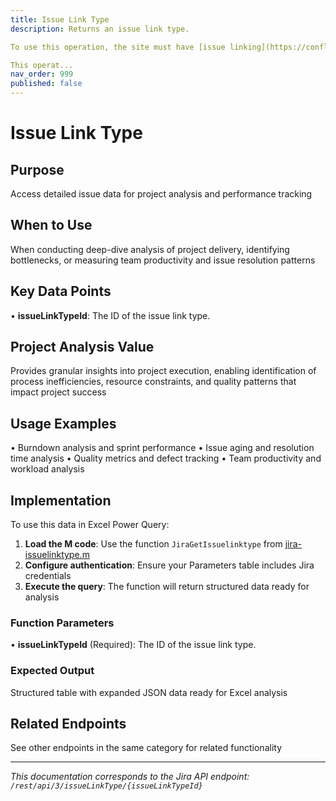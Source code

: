 ```yaml
---
title: Issue Link Type
description: Returns an issue link type.

To use this operation, the site must have [issue linking](https://confluence.atlassian.com/x/yoXKM) enabled.

This operat...
nav_order: 999
published: false
---
```


# Issue Link Type

## Purpose
Access detailed issue data for project analysis and performance tracking

## When to Use
When conducting deep-dive analysis of project delivery, identifying bottlenecks, or measuring team productivity and issue resolution patterns

## Key Data Points
• **issueLinkTypeId**: The ID of the issue link type.

## Project Analysis Value
Provides granular insights into project execution, enabling identification of process inefficiencies, resource constraints, and quality patterns that impact project success

## Usage Examples
• Burndown analysis and sprint performance
• Issue aging and resolution time analysis
• Quality metrics and defect tracking
• Team productivity and workload analysis

## Implementation
To use this data in Excel Power Query:

1. **Load the M code**: Use the function `JiraGetIssuelinktype` from [jira-issuelinktype.m](../assets/jira-issuelinktype.m)
2. **Configure authentication**: Ensure your Parameters table includes Jira credentials
3. **Execute the query**: The function will return structured data ready for analysis

### Function Parameters
• **issueLinkTypeId** (Required): The ID of the issue link type.

### Expected Output
Structured table with expanded JSON data ready for Excel analysis

## Related Endpoints
See other endpoints in the same category for related functionality

---
*This documentation corresponds to the Jira API endpoint: `/rest/api/3/issueLinkType/{issueLinkTypeId}`*
